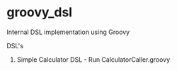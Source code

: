 # groovy_dsl
Internal DSL implementation using Groovy

DSL's
1. Simple Calculator DSL - Run CalculatorCaller.groovy